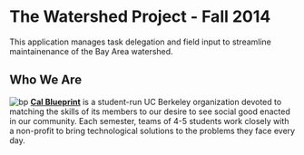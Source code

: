 The Watershed Project - Fall 2014
================

This application manages task delegation and field input to streamline maintainenance of the Bay Area watershed.

Who We Are
----------
![bp](http://bptech.berkeley.edu/assets/logo-full-large-d6419503b443e360bc6c404a16417583.png "BP Banner")
**[Cal Blueprint](http://www.calblueprint.org/)** is a student-run UC Berkeley organization devoted to matching the skills of its members to our desire to see social good enacted in our community. Each semester, teams of 4-5 students work closely with a non-profit to bring technological solutions to the problems they face every day.

